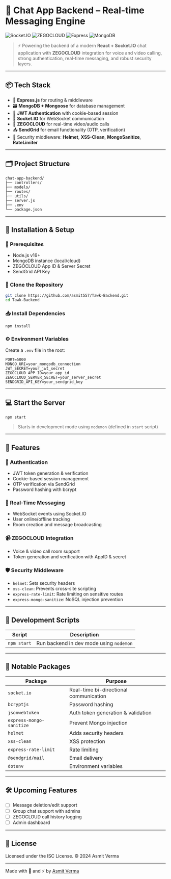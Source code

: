 # 📡 Chat App Backend – Real-time Messaging Engine

![Socket.IO](https://img.shields.io/badge/Socket.io-RealTime-blue?logo=socket.io)
![ZEGOCLOUD](https://img.shields.io/badge/ZEGOCLOUD-Voice%2FVideo%20SDK-blueviolet)
![Express](https://img.shields.io/badge/Express.js-Backend-lightgrey)
![MongoDB](https://img.shields.io/badge/MongoDB-Database-green)

> ⚡ Powering the backend of a modern **React + Socket.IO** chat application with **ZEGOCLOUD** integration for voice and video calling, strong authentication, real-time messaging, and robust security layers.

---

## 📦 Tech Stack

* 🚀 **Express.js** for routing & middleware
* 🗃️ **MongoDB + Mongoose** for database management
* 🔐 **JWT Authentication** with cookie-based session
* 📲 **Socket.IO** for WebSocket communication
* 🎥 **ZEGOCLOUD** for real-time video/audio calls
* 📤 **SendGrid** for email functionality (OTP, verification)
* 🔐 Security middleware: **Helmet**, **XSS-Clean**, **MongoSanitize**, **RateLimiter**

---

## 🗂️ Project Structure

```
chat-app-backend/
├── controllers/
├── models/
├── routes/
├── utils/
├── server.js
├── .env
└── package.json
```

---

## 🚀 Installation & Setup

### 🔧 Prerequisites

* Node.js v16+
* MongoDB instance (local/cloud)
* ZEGOCLOUD App ID & Server Secret
* SendGrid API Key

### 🧬 Clone the Repository

```bash
git clone https://github.com/asmit557/Tawk-Backend.git
cd Tawk-Backend
```

### 📥 Install Dependencies

```bash
npm install
```

### ⚙️ Environment Variables

Create a `.env` file in the root:

```env
PORT=5000
MONGO_URI=your_mongodb_connection
JWT_SECRET=your_jwt_secret
ZEGOCLOUD_APP_ID=your_app_id
ZEGOCLOUD_SERVER_SECRET=your_server_secret
SENDGRID_API_KEY=your_sendgrid_key
```

---

## 💻 Start the Server

```bash
npm start
```

> Starts in development mode using `nodemon` (defined in `start` script)

---

## 🔐 Features

### 👥 Authentication

* JWT token generation & verification
* Cookie-based session management
* OTP verification via SendGrid
* Password hashing with bcrypt

### 💬 Real-Time Messaging

* WebSocket events using Socket.IO
* User online/offline tracking
* Room creation and message broadcasting

### 📹 ZEGOCLOUD Integration

* Voice & video call room support
* Token generation and verification with AppID & secret

### 🛡️ Security Middleware

* `helmet`: Sets security headers
* `xss-clean`: Prevents cross-site scripting
* `express-rate-limit`: Rate limiting on sensitive routes
* `express-mongo-sanitize`: NoSQL injection prevention

---

## 🧪 Development Scripts

| Script      | Description                             |
| ----------- | --------------------------------------- |
| `npm start` | Run backend in dev mode using `nodemon` |

---

## 🧰 Notable Packages

| Package                  | Purpose                                |
| ------------------------ | -------------------------------------- |
| `socket.io`              | Real-time bi-directional communication |
| `bcryptjs`               | Password hashing                       |
| `jsonwebtoken`           | Auth token generation & validation     |
| `express-mongo-sanitize` | Prevent Mongo injection                |
| `helmet`                 | Adds security headers                  |
| `xss-clean`              | XSS protection                         |
| `express-rate-limit`     | Rate limiting                          |
| `@sendgrid/mail`         | Email delivery                         |
| `dotenv`                 | Environment variables                  |

---

## 🛠️ Upcoming Features

* [ ] Message deletion/edit support
* [ ] Group chat support with admins
* [ ] ZEGOCLOUD call history logging
* [ ] Admin dashboard

---

## 📜 License

Licensed under the ISC License. © 2024 Asmit Verma

---

Made with 💬 and ⚡ by [Asmit Verma](https://github.com/asmit557)

